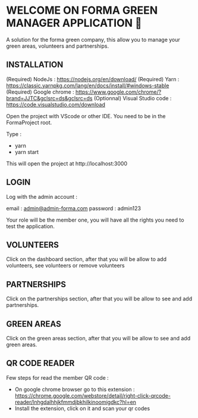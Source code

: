 # WELCOME ON FORMA GREEN MANAGER APPLICATION 🌳

A solution for the forma green company, this allow you to manage your green areas, volunteers and partnerships.

## INSTALLATION 

(Required) NodeJs : https://nodejs.org/en/download/
(Required) Yarn : https://classic.yarnpkg.com/lang/en/docs/install/#windows-stable
(Required) Google chrome : https://www.google.com/chrome/?brand=JJTC&gclsrc=ds&gclsrc=ds
(Optionnal) Visual Studio code : https://code.visualstudio.com/download

Open the project with VScode or other IDE. You need to be in the FormaProject root.

Type : 

- yarn
- yarn start

This will open the project at http://localhost:3000

## LOGIN 

Log with the admin account : 

email : admin@admin-forma.com
password : admin123

Your role will be the member one, you will have all the rights you need to test the application.

## VOLUNTEERS 

Click on the dashboard section, after that you will be allow to add volunteers, see volunteers or remove volunteers

## PARTNERSHIPS

Click on the partnerships section, after that you will be allow to see and add partnerships.

## GREEN AREAS

Click on the green areas section, after that you will be allow to see and add green areas.


## QR CODE READER ## 

Few steps for read the member QR code : 
- On google chrome browser go to this extension : https://chrome.google.com/webstore/detail/right-click-qrcode-reader/lnhgdalhhjkfmmdjbkhilkinoomigdkc?hl=en
- Install the extension, click on it and scan your qr codes